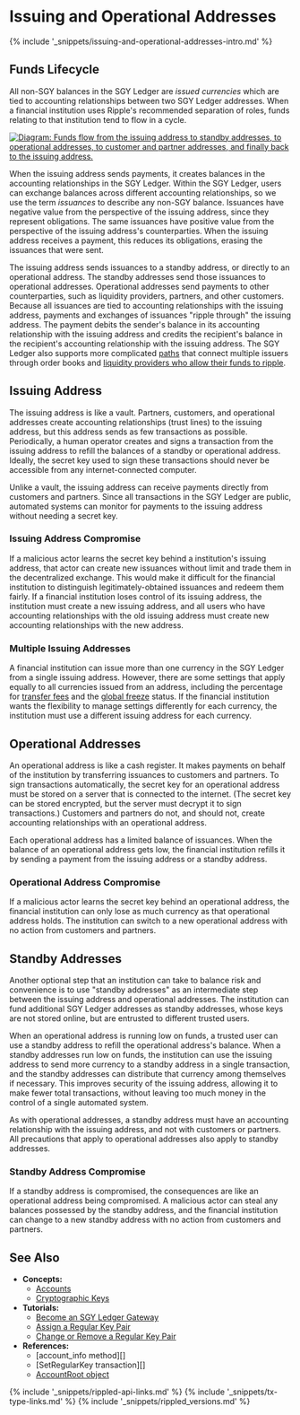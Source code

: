 # Issuing and Operational Addresses

{% include '_snippets/issuing-and-operational-addresses-intro.md' %}
<!--{#_ #}-->

## Funds Lifecycle

All non-SGY balances in the SGY Ledger are _issued currencies_ which are tied to accounting relationships between two SGY Ledger addresses. When a financial institution uses Ripple's recommended separation of roles, funds relating to that institution tend to flow in a cycle.

[![Diagram: Funds flow from the issuing address to standby addresses, to operational addresses, to customer and partner addresses, and finally back to the issuing address.](img/funds_flow_diagram.png)](img/funds_flow_diagram.png)

When the issuing address sends payments, it creates balances in the accounting relationships in the SGY Ledger. Within the SGY Ledger, users can exchange balances across different accounting relationships, so we use the term _issuances_ to describe any non-SGY balance. Issuances have negative value from the perspective of the issuing address, since they represent obligations. The same issuances have positive value from the perspective of the issuing address's counterparties. When the issuing address receives a payment, this reduces its obligations, erasing the issuances that were sent.

The issuing address sends issuances to a standby address, or directly to an operational address. The standby addresses send those issuances to operational addresses. Operational addresses send payments to other counterparties, such as liquidity providers, partners, and other customers. Because all issuances are tied to accounting relationships with the issuing address, payments and exchanges of issuances "ripple through" the issuing address. The payment debits the sender's balance in its accounting relationship with the issuing address and credits the recipient's balance in the recipient's accounting relationship with the issuing address. The SGY Ledger also supports more complicated [paths](paths.html) that connect multiple issuers through order books and [liquidity providers who allow their funds to ripple](rippling.html).

## Issuing Address

The issuing address is like a vault. Partners, customers, and operational addresses create accounting relationships (trust lines) to the issuing address, but this address sends as few transactions as possible. Periodically, a human operator creates and signs a transaction from the issuing address to refill the balances of a standby or operational address. Ideally, the secret key used to sign these transactions should never be accessible from any internet-connected computer.

Unlike a vault, the issuing address can receive payments directly from customers and partners. Since all transactions in the SGY Ledger are public, automated systems can monitor for payments to the issuing address without needing a secret key.

### Issuing Address Compromise

If a malicious actor learns the secret key behind a institution's issuing address, that actor can create new issuances without limit and trade them in the decentralized exchange. This would make it difficult for the financial institution to distinguish legitimately-obtained issuances and redeem them fairly. If a financial institution loses control of its issuing address, the institution must create a new issuing address, and all users who have accounting relationships with the old issuing address must create new accounting relationships with the new address.

### Multiple Issuing Addresses

A financial institution can issue more than one currency in the SGY Ledger from a single issuing address. However, there are some settings that apply equally to all currencies issued from an address, including the percentage for [transfer fees](transfer-fees.html) and the [global freeze](freezes.html) status. If the financial institution wants the flexibility to manage settings differently for each currency, the institution must use a different issuing address for each currency.


## Operational Addresses

An operational address is like a cash register. It makes payments on behalf of the institution by transferring issuances to customers and partners. To sign transactions automatically, the secret key for an operational address must be stored on a server that is connected to the internet. (The secret key can be stored encrypted, but the server must decrypt it to sign transactions.) Customers and partners do not, and should not, create accounting relationships with an operational address.

Each operational address has a limited balance of issuances. When the balance of an operational address gets low, the financial institution refills it by sending a payment from the issuing address or a standby address.

### Operational Address Compromise

If a malicious actor learns the secret key behind an operational address, the financial institution can only lose as much currency as that operational address holds. The institution can switch to a new operational address with no action from customers and partners.


## Standby Addresses

Another optional step that an institution can take to balance risk and convenience is to use "standby addresses" as an intermediate step between the issuing address and operational addresses. The institution can fund additional SGY Ledger addresses as standby addresses, whose keys are not stored online, but are entrusted to different trusted users.

When an operational address is running low on funds, a trusted user can use a standby address to refill the operational address's balance. When a standby addresses run low on funds, the institution can use the issuing address to send more currency to a standby address in a single transaction, and the standby addresses can distribute that currency among themselves if necessary. This improves security of the issuing address, allowing it to make fewer total transactions, without leaving too much money in the control of a single automated system.

As with operational addresses, a standby address must have an accounting relationship with the issuing address, and not with customers or partners. All precautions that apply to operational addresses also apply to standby addresses.

### Standby Address Compromise

If a standby address is compromised, the consequences are like an operational address being compromised. A malicious actor can steal any balances possessed by the standby address, and the financial institution can change to a new standby address with no action from customers and partners.


## See Also

- **Concepts:**
    - [Accounts](accounts.html)
    - [Cryptographic Keys](cryptographic-keys.html)
- **Tutorials:**
    - [Become an SGY Ledger Gateway](become-an-xrp-ledger-gateway.html)
    - [Assign a Regular Key Pair](assign-a-regular-key-pair.html)
    - [Change or Remove a Regular Key Pair](change-or-remove-a-regular-key-pair.html)
- **References:**
    - [account_info method][]
    - [SetRegularKey transaction][]
    - [AccountRoot object](accountroot.html)


<!--{# common link defs #}-->
{% include '_snippets/rippled-api-links.md' %}
{% include '_snippets/tx-type-links.md' %}
{% include '_snippets/rippled_versions.md' %}
